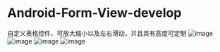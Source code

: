 # Android-Form-View-develop
自定义表格控件、可放大缩小以及左右滑动，并且具有高度可定制
![image](https://github.com/woshizhu/Android-Form-View-develop/blob/master/screenshot/1.jpg)
![image](https://github.com/woshizhu/Android-Form-View-develop/blob/master/screenshot/2.jpg)
![image](https://github.com/woshizhu/Android-Form-View-develop/blob/master/screenshot/3.jpg)
![image](https://github.com/woshizhu/Android-Form-View-develop/blob/master/screenshot/4.jpg)
